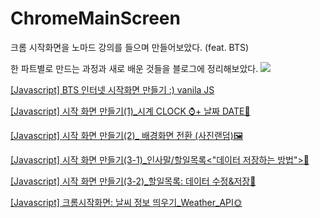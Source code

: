 # ChromeMainScreen
<p>크롬 시작화면을 노마드 강의를 들으며 만들어보았다. (feat. BTS)
<p>한 파트별로 만드는 과정과 새로 배운 것들을 블로그에 정리해보았다.
  
 <img src='https://blogfiles.pstatic.net/MjAyMDExMTBfNjEg/MDAxNjA0OTg5NDcwNzQy.bV16EMvSqDflgj9CBLyTkGKrnIbL2qfoDuuN_KpU5Sog.EK4chAZ7nNR8OzeB4yZ0xgSCycJmoERCxD6g0PtBGy4g.PNG.namju1v/image.png'/>

<p><a href ="https://blog.naver.com/namju1v/222110340488">[Javascript] BTS 인터넷 시작화면 만들기 :) vanila JS</a>
<p><a href ="https://blog.naver.com/namju1v/222112767880">[Javascript] 시작 화면 만들기(1)_시계 CLOCK ⌚+ 날짜 DATE📆</a>
<p><a href="https://blog.naver.com/namju1v/222126033858">[Javascript] 시작 화면 만들기(2)_ 배경화면 전환 (사진랜덤)🖼</a>
<p><a href="https://blog.naver.com/namju1v/222130171352">[Javascript] 시작 화면 만들기(3-1)_인사말/할일목록<"데이터 저장하는 방법">💾</a>
<p><a href="https://blog.naver.com/namju1v/222131824837">[Javascript] 시작 화면 만들기(3-2)_할일목록: 데이터 수정&저장💾</a>
<p><a href="https://blog.naver.com/namju1v/222140648453">[Javascript] 크롬시작화면: 날씨 정보 띄우기_Weather_API🌞</a>
<!--   <a href=""></a> -->
  
